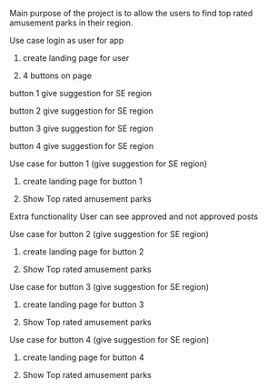 Main purpose of the project is to allow the users to find top rated amusement parks in their region.
 
Use case login as user for app
 
1) create landing page for user
 
2) 4 buttons on page

button 1 give suggestion for SE region

button 2 give suggestion for SE region

button 3 give suggestion for SE region
 
button 4 give suggestion for SE region
 
Use case for button 1 (give suggestion for SE region)
 
1) create landing page for button 1
 
2) Show Top rated amusement parks
 
Extra functionality User can see approved and not approved posts 
 
Use case for button 2 (give suggestion for SE region)
 
1) create landing page for button 2
 
2) Show Top rated amusement parks
 
Use case for button 3 (give suggestion for SE region)
 
1) create landing page for button 3
 
2) Show Top rated amusement parks
 
Use case for button 4 (give suggestion for SE region)
 
1) create landing page for button 4
 
2) Show Top rated amusement parks

